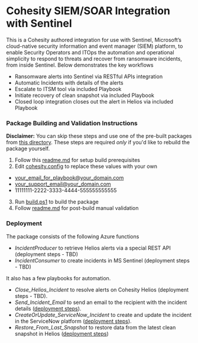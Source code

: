 # Cohesity SIEM/SOAR Integration with Sentinel
This is a Cohesity authored integration for use with Sentinel, Microsoft’s cloud-native security information and event manager (SIEM) platform, to enable Security Operators and ITOps the automation and operational simplicity to respond to threats and recover from ransomware incidents, from inside Sentinel. Below demonstrates the key workflows 
* Ransomware alerts into Sentinel via RESTful APIs integration
* Automatic Incidents with details of the alerts 
* Escalate to ITSM tool via included Playbook
* Initiate recovery of clean snapshot via included Playbook
* Closed loop integration closes out the alert in Helios via included Playbook

### Package Building and Validation Instructions
__Disclaimer:__ You can skip these steps and use one of the pre-built packages from [this directory](https://github.com/cohesity/Azure-Sentinel/tree/CohesitySecurity.internal/Solutions/CohesitySecurity/Package). These steps are required _only_ if you'd like to rebuild the package yourself.
1. Follow this [readme.md](https://github.com/cohesity/Azure-Sentinel/blob/CohesitySecurity.internal/Solutions/README.md) for setup build prerequisites
2. Edit [cohesity.config](https://github.com/cohesity/Azure-Sentinel/blob/CohesitySecurity.internal/Solutions/CohesitySecurity/cohesity.config) to replace these values with your own
* your_email_for_playbook@your_domain.com
* your_support_email@your_domain.com
* 11111111-2222-3333-4444-555555555555
3. Run [build.ps1](https://github.com/cohesity/Azure-Sentinel/blob/CohesitySecurity.internal/Solutions/CohesitySecurity/build.ps1) to build the package
4. Follow [readme.md](https://github.com/cohesity/Azure-Sentinel/blob/CohesitySecurity.internal/Solutions/README.md) for post-build manual validation

### Deployment
The package consists of the following Azure functions
* _IncidentProducer_ to retrieve Helios alerts via a special REST API (deployment steps - TBD)
* _IncidentConsumer_ to create incidents in MS Sentinel (deployment steps - TBD)

It also has a few playbooks for automation.
* *Close_Helios_Incident* to resolve alerts on Cohesity Helios (deployment steps - TBD).
* *Send_Incident_Email* to send an email to the recipient with the incident details ([deployment steps](https://github.com/cohesity/Azure-Sentinel/tree/CohesitySecurity.internal/Solutions/CohesitySecurity/Playbooks/Incident_Email_Playbook#readme.md)).
* *CreateOrUpdate_ServiceNow_Incident* to create and update the incident in the ServiceNow platform ([deployment steps](https://github.com/cohesity/Azure-Sentinel/tree/CohesitySecurity.internal/Solutions/CohesitySecurity/Playbooks/SNOW-CreateAndUpdateIncident#readme.md)). 
* *Restore_From_Last_Snapshot* to restore data from the latest clean snapshot in Helios ([deployment steps](https://github.com/cohesity/Azure-Sentinel/tree/CohesitySecurity.internal/Solutions/CohesitySecurity/Playbooks/Incident_VM_Playbook#readme.md))
